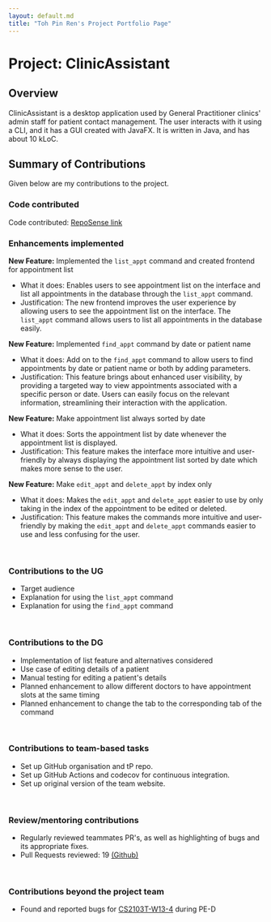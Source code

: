 ```yaml
---
layout: default.md
title: "Toh Pin Ren's Project Portfolio Page"
---
```


# Project: ClinicAssistant

## Overview
ClinicAssistant is a desktop application used by General Practitioner clinics' admin staff for patient contact management. The user interacts with it using a CLI, and it has a GUI created with JavaFX. It is written in Java, and has about 10 kLoC.

## Summary of Contributions
Given below are my contributions to the project.

### Code contributed
Code contributed: [RepoSense link](https://nus-cs2103-ay2324s1.github.io/tp-dashboard/?search=tohpinren&breakdown=true)

### Enhancements implemented

**New Feature:** Implemented the `list_appt` command and created frontend for appointment list
- What it does: Enables users to see appointment list on the interface and list all appointments in the database through the `list_appt` command.
- Justification: The new frontend improves the user experience by allowing users to see the appointment list on the interface. The `list_appt` command allows users to list all appointments in the database easily.

**New Feature:** Implemented `find_appt` command by date or patient name
- What it does: Add on to the `find_appt` command to allow users to find appointments by date or patient name or both by adding parameters.
- Justification: This feature brings about enhanced user visibility, by providing a targeted way to view appointments associated with a specific person or date. Users can easily focus on the relevant information, streamlining their interaction with the application.

**New Feature:** Make appointment list always sorted by date
- What it does: Sorts the appointment list by date whenever the appointment list is displayed.
- Justification: This feature makes the interface more intuitive and user-friendly by always displaying the appointment list sorted by date which makes more sense to the user.

**New Feature:** Make `edit_appt` and `delete_appt` by index only
- What it does: Makes the `edit_appt` and `delete_appt` easier to use by only taking in the index of the appointment to be edited or deleted.
- Justification: This feature makes the commands more intuitive and user-friendly by making the `edit_appt` and `delete_appt` commands easier to use and less confusing for the user.

<br>

### Contributions to the UG
- Target audience
- Explanation for using the `list_appt` command
- Explanation for using the `find_appt` command
<br>

### Contributions to the DG
- Implementation of list feature and alternatives considered
- Use case of editing details of a patient
- Manual testing for editing a patient's details
- Planned enhancement to allow different doctors to have appointment slots at the same timing
- Planned enhancement to change the tab to the corresponding tab of the command
<br>

### Contributions to team-based tasks
- Set up GitHub organisation and tP repo.
- Set up GitHub Actions and codecov for continuous integration.
- Set up original version of the team website.
<br>

### Review/mentoring contributions
- Regularly reviewed teammates PR's, as well as highlighting of bugs and its appropriate fixes.
- Pull Requests reviewed: 19 [(Github)](https://github.com/AY2324S1-CS2103T-W09-3/tp/pulls?q=is%3Apr+is%3Aclosed+reviewed-by%3Atohpinren)
<br>

### Contributions beyond the project team
- Found and reported bugs for [CS2103T-W13-4](https://github.com/AY2324S1-CS2103T-W13-4/tp/issues) during PE-D
<br>
